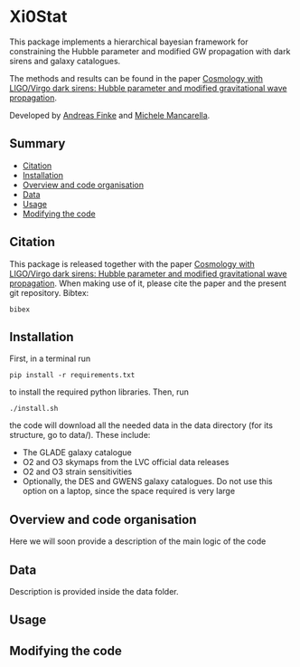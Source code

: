 # Xi0Stat
This package implements a hierarchical bayesian framework for constraining the Hubble parameter and modified GW propagation with dark sirens and galaxy catalogues.

The methods and results can be found in the paper [Cosmology with LIGO/Virgo dark sirens: Hubble parameter and modified gravitational wave propagation](https://arxiv.org/abs/). 

Developed by [Andreas Finke](<Andreas.Finke@unige.ch>)  and [Michele Mancarella](<Michele.Mancarella@unige.ch>).


## Summary


* [Citation](https://github.com/CosmoStatGW/Xi0Stat#citation)
* [Installation](https://github.com/CosmoStatGW/Xi0Stat#Installation)
* [Overview and code organisation](https://github.com/CosmoStatGW/Xi0Stat#Overview-and-code-organisation)
* [Data](https://github.com/CosmoStatGW/Xi0Stat#Data)
* [Usage](https://github.com/CosmoStatGW/Xi0Stat#Usage)
* [Modifying the code](https://github.com/CosmoStatGW/Xi0Stat#Modifying-the-code)


## Citation
This package is released together with the paper [Cosmology with LIGO/Virgo dark sirens: Hubble parameter and modified gravitational wave propagation](https://arxiv.org/abs/). When making use of it, please cite the paper and the present git repository. Bibtex:

```
bibex
```

## Installation

First, in a terminal run

```
pip install -r requirements.txt
```
to install the required python libraries.
Then, run

```
./install.sh
```
the code will download all the needed data in the data directory (for its structure, go to data/). These include:

* The GLADE galaxy catalogue
*  O2 and O3 skymaps from the LVC official data releases
*  O2 and O3 strain sensitivities
*  Optionally, the DES and GWENS galaxy catalogues. Do not use this option on a laptop, since the space required is very large

## Overview and code organisation

Here we will soon provide a description of the main logic of the code

## Data
Description is provided inside the data folder.


## Usage



## Modifying the code

